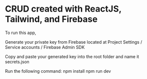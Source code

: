 # CRUD created with ReactJS, Tailwind, and Firebase

To run this app,

Generate your private key from Firebase located at Project Settings / Service accounts / Firebase Admin SDK

Copy and paste your generated key into the root folder and name it secrets.json

Run the following command:
npm install
npm run dev
